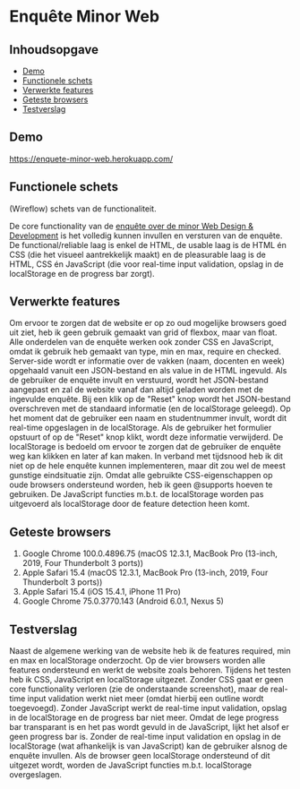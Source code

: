 # Enquête Minor Web

## Inhoudsopgave
- [Demo](#demo)
- [Functionele schets](#functionele-schets)
- [Verwerkte features](#verwerkte-features)
- [Geteste browsers](#geteste-browsers)
- [Testverslag](#testverslag)

## Demo
https://enquete-minor-web.herokuapp.com/

## Functionele schets
(Wireflow) schets van de functionaliteit.

De core functionality van de [enquête over de minor Web Design & Development](https://github.com/cmda-minor-web/browser-technologies-2122/blob/main/usecases/Usecase-enquete.md) is het volledig kunnen invullen en versturen van de enquête. De functional/reliable laag is enkel de HTML, de usable laag is de HTML én CSS (die het visueel aantrekkelijk maakt) en de pleasurable laag is de HTML, CSS én JavaScript (die voor real-time input validation, opslag in de localStorage en de progress bar zorgt).

## Verwerkte features
Om ervoor te zorgen dat de website er op zo oud mogelijke browsers goed uit ziet, heb ik geen gebruik gemaakt van grid of flexbox, maar van float. Alle onderdelen van de enquête werken ook zonder CSS en JavaScript, omdat ik gebruik heb gemaakt van type, min en max, require en checked. Server-side wordt er informatie over de vakken (naam, docenten en week) opgehaald vanuit een JSON-bestand en als value in de HTML ingevuld. Als de gebruiker de enquête invult en verstuurd, wordt het JSON-bestand aangepast en zal de website vanaf dan altijd geladen worden met de ingevulde enquête. Bij een klik op de "Reset" knop wordt het JSON-bestand overschreven met de standaard informatie (en de localStorage geleegd). Op het moment dat de gebruiker een naam en studentnummer invult, wordt dit real-time opgeslagen in de localStorage. Als de gebruiker het formulier opstuurt of op de "Reset" knop klikt, wordt deze informatie verwijderd. De localStorage is bedoeld om ervoor te zorgen dat de gebruiker de enquête weg kan klikken en later af kan maken. In verband met tijdsnood heb ik dit niet op de hele enquête kunnen implementeren, maar dit zou wel de meest gunstige eindsituatie zijn. Omdat alle gebruikte CSS-eigenschappen op oude browsers ondersteund worden, heb ik geen @supports hoeven te gebruiken. De JavaScript functies m.b.t. de localStorage worden pas uitgevoerd als localStorage door de feature detection heen komt.

## Geteste browsers
1. Google Chrome 100.0.4896.75 (macOS 12.3.1, MacBook Pro (13-inch, 2019, Four Thunderbolt 3 ports))
2. Apple Safari 15.4 (macOS 12.3.1, MacBook Pro (13-inch, 2019, Four Thunderbolt 3 ports))
3. Apple Safari 15.4 (iOS 15.4.1, iPhone 11 Pro)
4. Google Chrome 75.0.3770.143 (Android 6.0.1, Nexus 5)

## Testverslag
Naast de algemene werking van de website heb ik de features required, min en max en localStorage onderzocht. Op de vier browsers worden alle features ondersteund en werkt de website zoals behoren. Tijdens het testen heb ik CSS, JavaScript en localStorage uitgezet. Zonder CSS gaat er geen core functionality verloren (zie de onderstaande screenshot), maar de real-time input validation werkt niet meer (omdat hierbij een outline wordt toegevoegd). Zonder JavaScript werkt de real-time input validation, opslag in de localStorage en de progress bar niet meer. Omdat de lege progress bar transparant is en het pas wordt gevuld in de JavaScript, lijkt het alsof er geen progress bar is. Zonder de real-time input validation en opslag in de localStorage (wat afhankelijk is van JavaScript) kan de gebruiker alsnog de enquête invullen. Als de browser geen localStorage ondersteund of dit uitgezet wordt, worden de JavaScript functies m.b.t. localStorage overgeslagen.